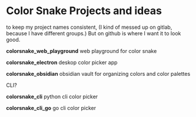 # Color Snake Projects and ideas

to keep my project names consistent,
(I kind of messed up on gitlab, because I have different groups.)
But on github is where I want it to look good.


**colorsnake_web_playground**
web playground for color snake

**colorsnake_electron**
deskop color picker app

**colorsnake_obsidian**
obsidian vault for organizing colors and color palettes

CLI?

**colorsnake_cli**
python cli color picker

**colorsnake_cli_go**
go cli color picker


